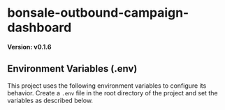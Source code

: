 # bonsale-outbound-campaign-dashboard

**Version: v0.1.6**

## Environment Variables (.env)

This project uses the following environment variables to configure its behavior. Create a `.env` file in the root directory of the project and set the variables as described below.